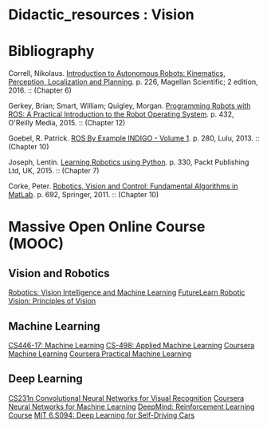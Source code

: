 # Didactic_resources : Vision

# Bibliography

Correll, Nikolaus. [Introduction to Autonomous Robots: Kinematics, Perception, Localization and Planning](https://www.amazon.com/Introduction-Autonomous-Robots-Kinematics-Localization/dp/0692700870). p. 226, Magellan Scientific; 2 edition, 2016. :: (Chapter 6)

Gerkey, Brian; Smart, William; Quigley, Morgan. [Programming Robots with ROS: A Practical Introduction to the Robot Operating System](http://shop.oreilly.com/product/0636920024736.do). p. 432, O'Reilly Media, 2015. :: (Chapter 12)

Goebel, R. Patrick. [ROS By Example INDIGO - Volume 1](http://www.lulu.com/shop/http://www.lulu.com/shop/r-patrick-goebel/ros-by-example-indigo-volume-1/ebook/product-23032353.html). p. 280, Lulu, 2013. :: (Chapter 10)

Joseph, Lentin. [Learning Robotics using Python](http://learn-robotics.com/). p. 330, Packt Publishing Ltd, UK, 2015. :: (Chapter 7)

Corke, Peter. [Robotics, Vision and Control: Fundamental Algorithms in MatLab](http://www.springer.com/gp/book/9783642201448). p. 692, Springer, 2011. :: (Chapter 10)


# Massive Open Online Course (MOOC)

## Vision and Robotics

[Robotics: Vision Intelligence and Machine Learning](https://courses.edx.org/courses/course-v1:PennX+ROBO2x+2T2017/course/)
[FutureLearn Robotic Vision: Principles of Vision](https://www.futurelearn.com/courses/robotic-vision-principles/)

## Machine Learning

[CS446-17: Machine Learning](http://l2r.cs.illinois.edu/~danr/Teaching/CS446-17/schedule.html)
[CS-498: Applied Machine Learning](http://luthuli.cs.uiuc.edu/~daf/courses/LearningCourse17/498-home.html)
[Coursera Machine Learning](https://www.coursera.org/learn/machine-learning/)
[Coursera Practical Machine Learning](https://www.coursera.org/learn/practical-machine-learning)

## Deep Learning

[CS231n Convolutional Neural Networks for Visual Recognition](https://www.youtube.com/watch?v=NfnWJUyUJYU&list=PLwQyV9I_3POsyBPRNUU_ryNfXzgfkiw2p)
[Coursera Neural Networks for Machine Learning](https://www.coursera.org/learn/neural-networks)
[DeepMind: Reinforcement Learning Course](https://www.youtube.com/watch?v=2pWv7GOvuf0)
[MIT 6.S094: Deep Learning for Self-Driving Cars](http://selfdrivingcars.mit.edu/)
